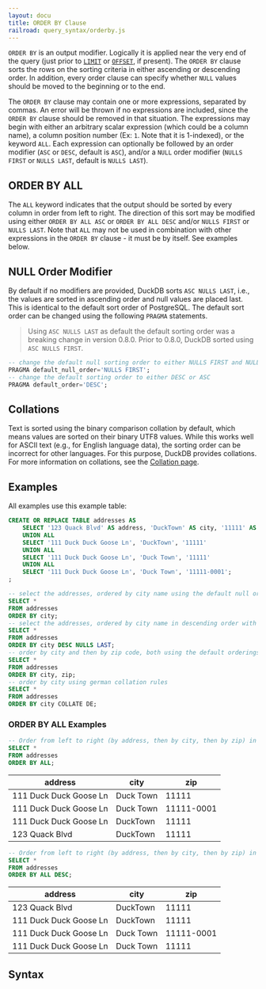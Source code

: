 ```yaml
---
layout: docu
title: ORDER BY Clause
railroad: query_syntax/orderby.js
---
```


`ORDER BY` is an output modifier. Logically it is applied near the very end of the query (just prior to [`LIMIT`](limit) or [`OFFSET`](limit), if present). 
The `ORDER BY` clause sorts the rows on the sorting criteria in either ascending or descending order. 
In addition, every order clause can specify whether `NULL` values should be moved to the beginning or to the end.

The `ORDER BY` clause may contain one or more expressions, separated by commas.
An error will be thrown if no expressions are included, since the `ORDER BY` clause should be removed in that situation. 
The expressions may begin with either an arbitrary scalar expression (which could be a column name), a column position number (Ex: `1`. Note that it is 1-indexed), or the keyword `ALL`.
Each expression can optionally be followed by an order modifier (`ASC` or `DESC`, default is `ASC`), and/or a `NULL` order modifier (`NULLS FIRST` or `NULLS LAST`, default is `NULLS LAST`).

## ORDER BY ALL

The `ALL` keyword indicates that the output should be sorted by every column in order from left to right. 
The direction of this sort may be modified using either `ORDER BY ALL ASC` or `ORDER BY ALL DESC` and/or `NULLS FIRST` or `NULLS LAST`.
Note that `ALL` may not be used in combination with other expressions in the `ORDER BY` clause - it must be by itself.
See examples below.

## NULL Order Modifier

By default if no modifiers are provided, DuckDB sorts `ASC NULLS LAST`, i.e., the values are sorted in ascending order and null values are placed last. 
This is identical to the default sort order of PostgreSQL. The default sort order can be changed using the following `PRAGMA` statements.

> Using `ASC NULLS LAST` as default the default sorting order was a breaking change in version 0.8.0. Prior to 0.8.0, DuckDB sorted using `ASC NULLS FIRST`.

```sql
-- change the default null sorting order to either NULLS FIRST and NULLS LAST
PRAGMA default_null_order='NULLS FIRST';
-- change the default sorting order to either DESC or ASC
PRAGMA default_order='DESC';
```

## Collations

Text is sorted using the binary comparison collation by default, which means values are sorted on their binary UTF8 values.
While this works well for ASCII text (e.g., for English language data), the sorting order can be incorrect for other languages.
For this purpose, DuckDB provides collations.
For more information on collations, see the [Collation page](../../sql/expressions/collations).

## Examples

All examples use this example table:
```sql
CREATE OR REPLACE TABLE addresses AS 
    SELECT '123 Quack Blvd' AS address, 'DuckTown' AS city, '11111' AS zip 
    UNION ALL 
    SELECT '111 Duck Duck Goose Ln', 'DuckTown', '11111' 
    UNION ALL 
    SELECT '111 Duck Duck Goose Ln', 'Duck Town', '11111'
    UNION ALL 
    SELECT '111 Duck Duck Goose Ln', 'Duck Town', '11111-0001';
;
```

```sql
-- select the addresses, ordered by city name using the default null order and default order
SELECT *
FROM addresses
ORDER BY city;
-- select the addresses, ordered by city name in descending order with nulls at the end
SELECT *
FROM addresses
ORDER BY city DESC NULLS LAST;
-- order by city and then by zip code, both using the default orderings
SELECT *
FROM addresses
ORDER BY city, zip;
-- order by city using german collation rules
SELECT *
FROM addresses
ORDER BY city COLLATE DE;
```

### ORDER BY ALL Examples

```sql
-- Order from left to right (by address, then by city, then by zip) in ascending order
SELECT *
FROM addresses
ORDER BY ALL;
```

|        address         |   city    |    zip     |
|------------------------|-----------|------------|
| 111 Duck Duck Goose Ln | Duck Town | 11111      |
| 111 Duck Duck Goose Ln | Duck Town | 11111-0001 |
| 111 Duck Duck Goose Ln | DuckTown  | 11111      |
| 123 Quack Blvd         | DuckTown  | 11111      |


```sql
-- Order from left to right (by address, then by city, then by zip) in descending order
SELECT *
FROM addresses
ORDER BY ALL DESC;
```

|        address         |   city    |    zip     |
|------------------------|-----------|------------|
| 123 Quack Blvd         | DuckTown  | 11111      |
| 111 Duck Duck Goose Ln | DuckTown  | 11111      |
| 111 Duck Duck Goose Ln | Duck Town | 11111-0001 |
| 111 Duck Duck Goose Ln | Duck Town | 11111      |



## Syntax

<div id="rrdiagram"></div>
